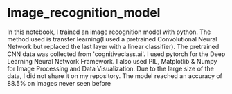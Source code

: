 # Image_recognition_model
In this notebook, I trained an image recognition model with python.
The method used is transfer learning(I used a pretrained Convolutional Neural Network but replaced the last layer with a linear classifier).
The pretrained CNN data was collected from 'cognitiveclass.ai'.
I used pytorch for the Deep Learning Neural Network Framework. I also used PIL, Matplotlib & Numpy for Image Processing and Data Visualization.
Due to the large size of the data, I did not share it on my repository. The model reached an accuracy of 88.5% on images never seen before
